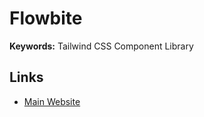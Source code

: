 # Flowbite

**Keywords:** Tailwind CSS Component Library

## Links

- [Main Website](https://flowbite.com)
